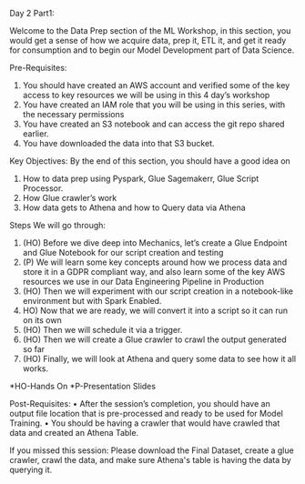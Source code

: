 Day 2 Part1:

Welcome to the Data Prep section of the ML Workshop, in this section, you would get a sense of how we acquire data, prep it, ETL it, and get it ready for consumption and to begin our Model Development part of Data Science.

Pre-Requisites:
1.	You should have created an AWS account and verified some of the key access to key resources we will be using in this 4 day’s workshop
2.	You have created an IAM role that you will be using in this series, with the necessary permissions
3.	You have created an S3 notebook and can access the git repo shared earlier.
4.	You have downloaded the data into that S3 bucket.

Key Objectives:
By the end of this section, you should have a good idea on 
1.	How to data prep using Pyspark, Glue Sagemakerr, Glue Script Processor.
2.	How Glue crawler’s work
3.	How data gets to Athena and how to Query data via Athena

Steps We will go through:
1.	(HO) Before we dive deep into Mechanics, let’s create a Glue Endpoint and Glue Notebook for our script creation and testing
2.	(P) We will learn some key concepts around how we process data and store it in a GDPR compliant way, and also learn some of the key AWS resources we use in our Data Engineering Pipeline in Production
3.	(HO) Then we will experiment with our script creation in a notebook-like environment but with Spark Enabled.
4.	HO) Now that we are ready, we will convert it into a script so it can run on its own
5.	(HO) Then we will schedule it via a trigger.
6.	(HO) Then we will create a Glue crawler to crawl the output generated so far
7.	(HO) Finally, we will look at Athena and query some data to see how it all works.

*HO-Hands On
*P-Presentation Slides

Post-Requisites:
•	After the session’s completion, you should have an output file location that is pre-processed and ready to be used for Model Training.
•	You should be having a crawler that would have crawled that data and created an Athena Table.



If you missed this session:
Please download the Final Dataset, create a glue crawler, crawl the data, and make sure Athena's table is having the data by querying it.

